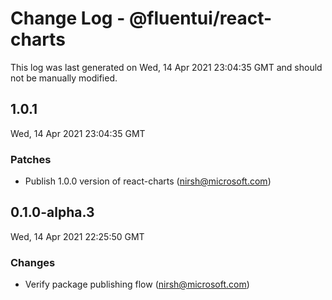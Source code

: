 # Change Log - @fluentui/react-charts

This log was last generated on Wed, 14 Apr 2021 23:04:35 GMT and should not be manually modified.

<!-- Start content -->

## 1.0.1

Wed, 14 Apr 2021 23:04:35 GMT

### Patches

- Publish 1.0.0 version of react-charts (nirsh@microsoft.com)

## 0.1.0-alpha.3

Wed, 14 Apr 2021 22:25:50 GMT

### Changes

- Verify package publishing flow (nirsh@microsoft.com)
